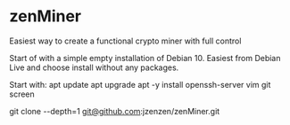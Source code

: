 # zenMiner
Easiest way to create a functional crypto miner with full control

Start of with a simple empty installation of Debian 10.
Easiest from Debian Live and choose install without any packages.

Start with:
apt update
apt upgrade
apt -y install openssh-server vim git screen

git clone --depth=1 git@github.com:jzenzen/zenMiner.git
